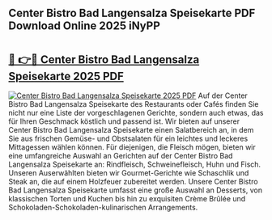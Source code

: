 ## Center Bistro Bad Langensalza Speisekarte PDF Download Online 2025 iNyPP

# <h2><a href="http://gca64l.nevu.top/?p=Center+Bistro+Bad+Langensalza+Speisekarte">🔗 👉🔴 Center Bistro Bad Langensalza Speisekarte 2025 PDF</a></h2>

[![Center Bistro Bad Langensalza Speisekarte 2025 PDF](https://i.imgur.com/dBaPXMq.png)](http://gca64l.nevu.top/?p=Center+Bistro+Bad+Langensalza+Speisekarte)
Auf der Center Bistro Bad Langensalza Speisekarte des Restaurants oder Cafés finden Sie nicht nur eine Liste der vorgeschlagenen Gerichte, sondern auch etwas, das für Ihren Geschmack köstlich und passend ist. Wir bieten auf unserer Center Bistro Bad Langensalza Speisekarte einen Salatbereich an, in dem Sie aus frischen Gemüse- und Obstsalaten für ein leichtes und leckeres Mittagessen wählen können. Für diejenigen, die Fleisch mögen, bieten wir eine umfangreiche Auswahl an Gerichten auf der Center Bistro Bad Langensalza Speisekarte an: Rindfleisch, Schweinefleisch, Huhn und Fisch. Unseren Auserwählten bieten wir Gourmet-Gerichte wie Schaschlik und Steak an, die auf einem Holzfeuer zubereitet werden. Unsere Center Bistro Bad Langensalza Speisekarte umfasst eine große Auswahl an Desserts, von klassischen Torten und Kuchen bis hin zu exquisiten Crème Brûlée und Schokoladen-Schokoladen-kulinarischen Arrangements.

